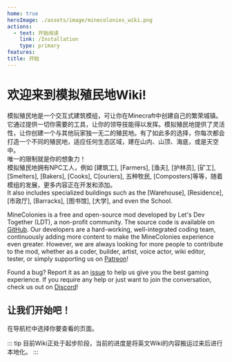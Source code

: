 ```yaml
---
home: true
heroImage: ./assets/image/minecolonies_wiki.png
actions:
  - text: 开始阅读
    link: /Installation
    type: primary
features: 
title: 开始
---
```

<!-- @include: temp.md -->

# 欢迎来到模拟殖民地Wiki!
模拟殖民地是一个交互式建筑模组，可让你在Minecraft中创建自己的繁荣城镇。它通过提供一切你需要的工具，让你的领导技能得以发挥。模拟殖民地提供了灵活性，让你创建一个与其他玩家独一无二的殖民地。有了如此多的选择，你每次都会打造一个不同的殖民地，适应任何生态区域，建在山内、山顶、海底，或是天空中。  
唯一的限制就是你的想象力！  
模拟殖民地拥有NPC工人，例如 [建筑工], [Farmers], [渔夫], [护林员], [矿工], [Smelters], [Bakers], [Cooks], C[ouriers], 五种牧民, [Composters]等等，随着模组的发展，更多内容正在开发和添加。  
It also includes specialized buildings such as the [Warehouse], [Residence], [市政厅], [Barracks], [图书馆], [大学], and even the School.

MineColonies is a free and open-source mod developed by Let's Dev Together (LDT), a non-profit community. The source code is available on [GitHub](https://github.com/ldtteam/minecolonies). Our developers are a hard-working, well-integrated coding team, continuously adding more content to make the MineColonies experience even greater. However, we are always looking for more people to contribute to the mod, whether as a coder, builder, artist, voice actor, wiki editor, tester, or simply supporting us on [Patreon](https://www.patreon.com/minecolonies)!

Found a bug? Report it as an [issue](https://github.com/ldtteam/minecolonies/issues/new/choose) to help us give you the best gaming experience. If you require any help or just want to join the conversation, check us out on [Discord](https://discord.minecolonies.com)!
## 让我们开始吧！
在导航栏中选择你要查看的页面。

::: tip
目前Wiki正处于起步阶段，当前的进度是将英文Wiki的内容搬运过来后进行本地化。
:::